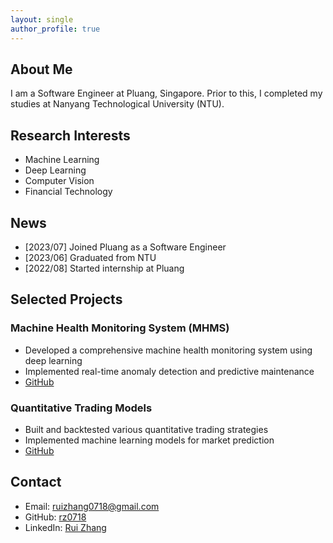 ```yaml
---
layout: single
author_profile: true
---
```


## About Me

I am a Software Engineer at Pluang, Singapore. Prior to this, I completed my studies at Nanyang Technological University (NTU).

## Research Interests

- Machine Learning
- Deep Learning
- Computer Vision
- Financial Technology

## News

- [2023/07] Joined Pluang as a Software Engineer
- [2023/06] Graduated from NTU
- [2022/08] Started internship at Pluang

## Selected Projects

### Machine Health Monitoring System (MHMS)
- Developed a comprehensive machine health monitoring system using deep learning
- Implemented real-time anomaly detection and predictive maintenance
- [GitHub](https://github.com/rz0718/MHMS_DEEPLEARNING)

### Quantitative Trading Models
- Built and backtested various quantitative trading strategies
- Implemented machine learning models for market prediction
- [GitHub](https://github.com/rz0718/quant_models)

## Contact

- Email: ruizhang0718@gmail.com
- GitHub: [rz0718](https://github.com/rz0718)
- LinkedIn: [Rui Zhang](https://www.linkedin.com/in/rui-zhang-0718) 